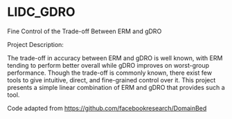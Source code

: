 # LIDC_GDRO
Fine Control of the Trade-off Between ERM and gDRO

Project Description:

The trade-off in accuracy between ERM and gDRO is well known, with ERM tending to perform better overall while gDRO improves on worst-group performance. Though the trade-off is commonly known, there exist few tools to give intuitive, direct, and fine-grained control over it. This project presents a simple linear combination of ERM and gDRO that provides such a tool.

Code adapted from https://github.com/facebookresearch/DomainBed
